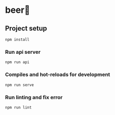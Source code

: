 # beer🍺

## Project setup
```
npm install
```
### Run api server
```
npm run api
```
### Compiles and hot-reloads for development
```
npm run serve
```
### Run linting and fix error
```
npm run lint
```
